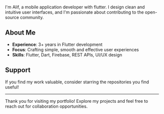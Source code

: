 I'm Alif, a mobile application developer with flutter. I design clean and intuitive user interfaces, and I'm passionate about contributing to the open-source community.

## About Me

- **Experience**: 3+ years in Flutter development
- **Focus**: Crafting simple, smooth and effective user experiences
- **Skills**: Flutter, Dart, Firebase, REST APIs, UI/UX design

## Support

If you find my work valuable, consider starring the repositories you find useful!

---

Thank you for visiting my portfolio! Explore my projects and feel free to reach out for collaboration opportunities.
